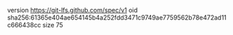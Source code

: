 version https://git-lfs.github.com/spec/v1
oid sha256:61365e404ae654145b4a252fdd3471c9749ae7759562b78e472ad11c666438cc
size 75
